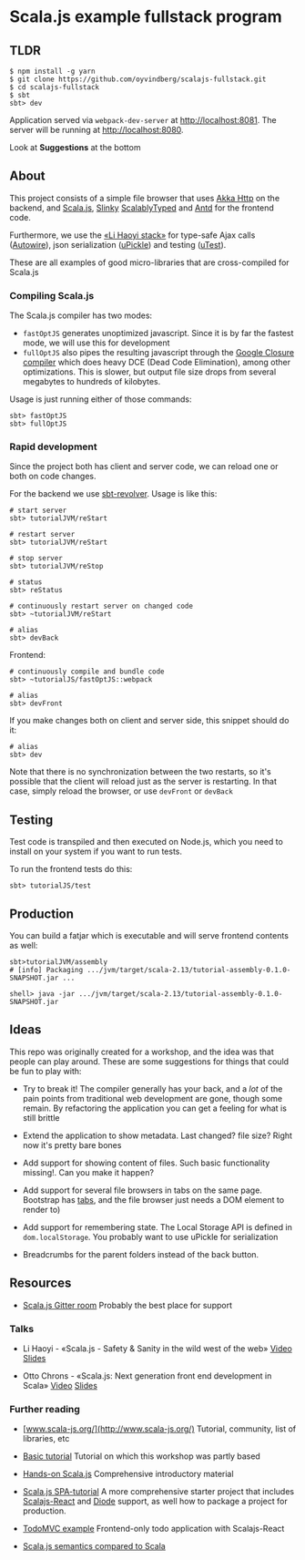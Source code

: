 # Scala.js example fullstack program

## TLDR
```
$ npm install -g yarn
$ git clone https://github.com/oyvindberg/scalajs-fullstack.git
$ cd scalajs-fullstack
$ sbt
sbt> dev
```

Application served via `webpack-dev-server` at [http://localhost:8081](http://localhost:8081).
The server will be running at [http://localhost:8080](http://localhost:8080).

Look at **Suggestions** at the bottom

## About
This project consists of a simple file browser that uses
 [Akka Http](https://doc.akka.io/docs/akka-http/current/)
 on the backend, and
 [Scala.js](https://www.scala-js.org/), 
 [Slinky](https://slinky.dev)
 [ScalablyTyped](https://scalablytyped.org)
 and [Antd](https://ant.design/) for the frontend code.

Furthermore, we use the [«Li Haoyi stack»](https://github.com/lihaoyi) for
 type-safe Ajax calls ([Autowire](https://github.com/lihaoyi/autowire)),
 json serialization ([uPickle](https://github.com/lihaoyi/upickle))
 and testing ([uTest](https://github.com/lihaoyi/utest)).

 These are all examples of good micro-libraries that are cross-compiled for Scala.js

### Compiling Scala.js

The Scala.js compiler has two modes:

- `fastOptJS` generates unoptimized javascript.
 Since it is by far the fastest mode, we will use this for development
- `fullOptJS` also pipes the resulting javascript through the
[Google Closure compiler](https://developers.google.com/closure/compiler/)
 which does heavy DCE (Dead Code Elimination), among other optimizations.
This is slower, but output file size drops from several megabytes to hundreds of kilobytes.

Usage is just running either of those commands:
```
sbt> fastOptJS
sbt> fullOptJS
```

### Rapid development
Since the project both has client and server code, we can reload one or both
on code changes.

For the backend we use [sbt-revolver](https://github.com/spray/sbt-revolver).
Usage is like this:
```
# start server
sbt> tutorialJVM/reStart

# restart server
sbt> tutorialJVM/reStart

# stop server
sbt> tutorialJVM/reStop

# status
sbt> reStatus

# continuously restart server on changed code
sbt> ~tutorialJVM/reStart

# alias
sbt> devBack
```

Frontend: 
```
# continuously compile and bundle code 
sbt> ~tutorialJS/fastOptJS::webpack

# alias
sbt> devFront
```

If you make changes both on client and server side, this snippet should do it:
```
# alias
sbt> dev

```
Note that there is no synchronization between the two restarts, so
 it's possible that the client will reload just as the server is restarting.
In that case, simply reload the browser, or use `devFront` or `devBack`


## Testing
Test code is transpiled and then executed on Node.js, which you need to install 
on your system if you want to run tests.

To run the frontend tests do this:
```
sbt> tutorialJS/test
```

## Production
You can build a fatjar which is executable and will serve frontend contents as well:
```
sbt>tutorialJVM/assembly
# [info] Packaging .../jvm/target/scala-2.13/tutorial-assembly-0.1.0-SNAPSHOT.jar ...

shell> java -jar .../jvm/target/scala-2.13/tutorial-assembly-0.1.0-SNAPSHOT.jar 
```

## Ideas

This repo was originally created for a workshop, and the idea was that people can play around.
These are some suggestions for things that could be fun to play with:

- Try to break it!
 The compiler generally has your back, and a *lot*
 of the pain points from traditional web development are gone,
 though some remain. By refactoring the application you
 can get a feeling for what is still brittle

- Extend the application to show metadata.
 Last changed? file size? Right now it's pretty bare bones

- Add support for showing content of files.
 Such basic functionality missing!. Can you make it happen?

- Add support for several file browsers in tabs on the same page.
 Bootstrap has [tabs](http://getbootstrap.com/components/#nav),
 and the file browser just needs a DOM element to render to)

- Add support for remembering state.
 The Local Storage API is defined in `dom.localStorage`.
 You probably want to use uPickle for serialization

- Breadcrumbs for the parent folders instead of the back button.

## Resources

- [Scala.js Gitter room](https://gitter.im/scala-js/scala-js)
Probably the best place for support

### Talks
- Li Haoyi - «Scala.js - Safety & Sanity in the wild west of the web»
[Video](https://vimeo.com/124702603)
[Slides](http://www.lihaoyi.com/post/slides/PhillyETE-Scala.js.pdf)

- Otto Chrons - «Scala.js: Next generation front end development in Scala»
[Video](https://www.youtube.com/watch?v=n1GgVWOThhY)
[Slides](http://www.slideshare.net/OttoChrons/scalajs-next-generation-front-end-development-in-scala)

### Further reading

- [www.scala-js.org/](http://www.scala-js.org/)
Tutorial, community, list of libraries, etc

- [Basic tutorial](http://www.scala-js.org/tutorial/basic/)
Tutorial on which this workshop was partly based

- [Hands-on Scala.js](www.lihaoyi.com/hands-on-scala-js/)
Comprehensive introductory material

- [Scala.js SPA-tutorial](https://github.com/ochrons/scalajs-spa-tutorial)
A more comprehensive starter project that includes
[Scalajs-React](https://github.com/japgolly/scalajs-react)
and [Diode](https://github.com/ochrons/diode)
support, as well how to package a project for production.

- [TodoMVC example](http://todomvc.com/examples/scalajs-react/)
Frontend-only todo application with Scalajs-React

- [Scala.js semantics compared to Scala](http://www.scala-js.org/doc/semantics.html)
